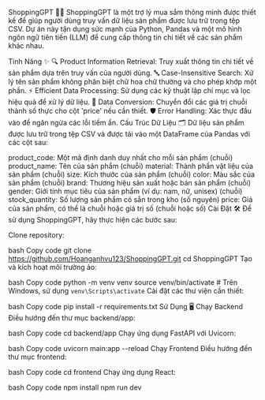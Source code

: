 ShoppingGPT 🛒🤖
ShoppingGPT là một trợ lý mua sắm thông minh được thiết kế để giúp người dùng truy vấn dữ liệu sản phẩm được lưu trữ trong tệp CSV. Dự án này tận dụng sức mạnh của Python, Pandas và một mô hình ngôn ngữ tiên tiến (LLM) để cung cấp thông tin chi tiết về các sản phẩm khác nhau.

Tính Năng ✨
🔍 Product Information Retrieval: Truy xuất thông tin chi tiết về sản phẩm dựa trên truy vấn của người dùng.
🔤 Case-Insensitive Search: Xử lý tên sản phẩm không phân biệt chữ hoa chữ thường và cho phép khớp một phần.
⚡ Efficient Data Processing: Sử dụng các kỹ thuật lập chỉ mục và lọc hiệu quả để xử lý dữ liệu.
🔄 Data Conversion: Chuyển đổi các giá trị chuỗi thành số thực cho cột 'price' nếu cần thiết.
🛡️ Error Handling: Xác thực đầu vào để ngăn ngừa các lỗi tiềm ẩn.
Cấu Trúc Dữ Liệu 🗂️
Dữ liệu sản phẩm được lưu trữ trong tệp CSV và được tải vào một DataFrame của Pandas với các cột sau:

product_code: Một mã định danh duy nhất cho mỗi sản phẩm (chuỗi)
product_name: Tên của sản phẩm (chuỗi)
material: Thành phần vật liệu của sản phẩm (chuỗi)
size: Kích thước của sản phẩm (chuỗi)
color: Màu sắc của sản phẩm (chuỗi)
brand: Thương hiệu sản xuất hoặc bán sản phẩm (chuỗi)
gender: Giới tính mục tiêu của sản phẩm (ví dụ: nam, nữ, unisex) (chuỗi)
stock_quantity: Số lượng sản phẩm có sẵn trong kho (số nguyên)
price: Giá của sản phẩm, có thể là chuỗi hoặc giá trị số (chuỗi hoặc số)
Cài Đặt 🛠️
Để sử dụng ShoppingGPT, hãy thực hiện các bước sau:

Clone repository:

bash
Copy code
git clone https://github.com/Hoanganhvu123/ShoppingGPT.git
cd ShoppingGPT
Tạo và kích hoạt môi trường ảo:

bash
Copy code
python -m venv venv
source venv/bin/activate  # Trên Windows, sử dụng `venv\Scripts\activate`
Cài đặt các thư viện cần thiết:

bash
Copy code
pip install -r requirements.txt
Sử Dụng 🖥️
Chạy Backend
Điều hướng đến thư mục backend/app:

bash
Copy code
cd backend/app
Chạy ứng dụng FastAPI với Uvicorn:

bash
Copy code
uvicorn main:app --reload
Chạy Frontend
Điều hướng đến thư mục frontend:

bash
Copy code
cd frontend
Chạy ứng dụng React:

bash
Copy code
npm install
npm run dev
